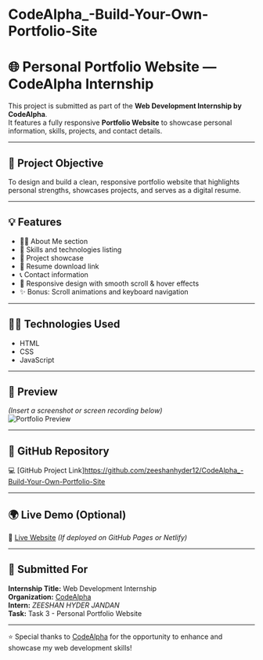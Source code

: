 # CodeAlpha_-Build-Your-Own-Portfolio-Site
# 🌐 Personal Portfolio Website — CodeAlpha Internship

This project is submitted as part of the **Web Development Internship by CodeAlpha**.  
It features a fully responsive **Portfolio Website** to showcase personal information, skills, projects, and contact details.

---

## 📌 Project Objective

To design and build a clean, responsive portfolio website that highlights personal strengths, showcases projects, and serves as a digital resume.

---

## 💡 Features

- 🧑‍💻 About Me section  
- 🚀 Skills and technologies listing  
- 📂 Project showcase  
- 📄 Resume download link  
- 📞 Contact information  
- 🌙 Responsive design with smooth scroll & hover effects  
- ✨ Bonus: Scroll animations and keyboard navigation

---

## 🧑‍💻 Technologies Used

- HTML  
- CSS  
- JavaScript

---

## 📸 Preview

*(Insert a screenshot or screen recording below)*  
![Portfolio Preview](https://via.placeholder.com/800x400) <!-- Replace with your screenshot -->

---

## 🔗 GitHub Repository

💻 [GitHub Project Link]https://github.com/zeeshanhyder12/CodeAlpha_-Build-Your-Own-Portfolio-Site

---

## 🌍 Live Demo (Optional)

🔗 [Live Website](https://yourusername.github.io/) *(If deployed on GitHub Pages or Netlify)*

---

## 📃 Submitted For

**Internship Title:** Web Development Internship  
**Organization:** [CodeAlpha](https://www.codealpha.tech)  
**Intern:** *ZEESHAN HYDER JANDAN*  
**Task:** Task 3 - Personal Portfolio Website

---

⭐ Special thanks to [CodeAlpha](https://www.codealpha.tech) for the opportunity to enhance and showcase my web development skills!
